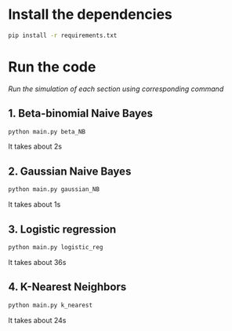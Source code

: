# Install the dependencies

```bash
pip install -r requirements.txt
```

# Run the code

*Run the simulation of each section using corresponding command*

## 1. Beta-binomial Naive Bayes

```bash
python main.py beta_NB
```
It takes about 2s

## 2. Gaussian Naive Bayes

```bash
python main.py gaussian_NB
```
It takes about 1s

## 3. Logistic regression

```bash
python main.py logistic_reg
```
It takes about 36s

## 4. K-Nearest Neighbors

```bash
python main.py k_nearest
```
It takes about 24s
